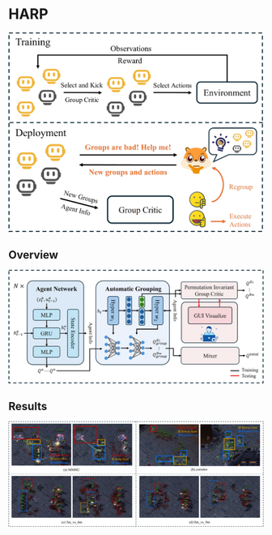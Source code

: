 # HARP

![first jpg](first-jpg.jpg)

## Overview
![HARP Architecture](overview-2.jpg)

## Results
![Visualization](map-analysis.jpg)
